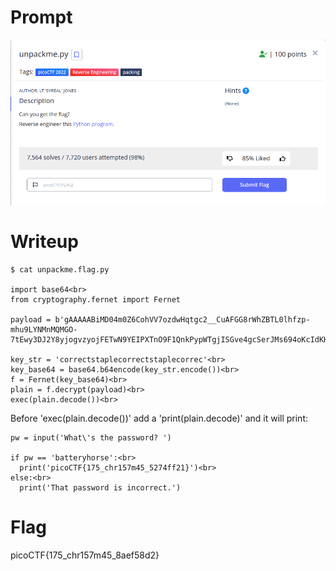 <h1>
  Prompt
</h1>

![alt text](prompt.png)

<h1>
  Writeup
</h1>

```
$ cat unpackme.flag.py

import base64<br>
from cryptography.fernet import Fernet

payload = b'gAAAAABiMD04m0Z6CohVV7ozdwHqtgc2__CuAFGG8rWhZBTL0lhfzp-mhu9LYNMnMQMGO-7tEwy3DJ2Y8yjogvzyojFETwN9YEIPXTnO9F1QnkPypWTgjISGve4gcSerJMs694oKcIdKHuVaSxOg1MMNs5k9iPaBIPU7xOKQqCyhnf_f4yUvLdMcer38BqRptocJNvKlyWN8h7ikoWL0zlssxd8OJyPujMz78HZaefvUouvq6LDtPVqRBJFPgSJYf1nHpHKFa1O0zJ6UpTe6ba3PPAxCVXutNg=='

key_str = 'correctstaplecorrectstaplecorrec'<br>
key_base64 = base64.b64encode(key_str.encode())<br>
f = Fernet(key_base64)<br>
plain = f.decrypt(payload)<br>
exec(plain.decode())<br>
```

Before 'exec(plain.decode())' add a 'print(plain.decode)' and it will print:

```
pw = input('What\'s the password? ')

if pw == 'batteryhorse':<br>
  print('picoCTF{175_chr157m45_5274ff21}')<br>
else:<br>
  print('That password is incorrect.')
```

<h1>
  Flag
</h1>
picoCTF{175_chr157m45_8aef58d2}

